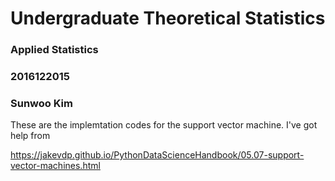 # Undergraduate Theoretical Statistics

### Applied Statistics
### 2016122015
### Sunwoo Kim

These are the implemtation codes for the support vector machine.
I've got help from  

https://jakevdp.github.io/PythonDataScienceHandbook/05.07-support-vector-machines.html
